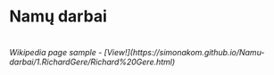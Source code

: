 <h1>Namų darbai<h1>

<h6> Wikipedia page sample  - [View!](https://simonakom.github.io/Namu-darbai/1.RichardGere/Richard%20Gere.html) </h6>
